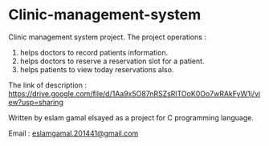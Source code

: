 # Clinic-management-system
Clinic management system project.
The project operations :
1. helps doctors to record patients information.
2. helps doctors to reserve a reservation slot for a patient.
3. helps patients to view today reservations also.

The link of description : https://drive.google.com/file/d/1Aa9x5O87nRSZsRlTOoK0Oo7wRAkFyW1j/view?usp=sharing

Written by eslam gamal elsayed as a project for C programming language.

Email : eslamgamal.201441@gmail.com



